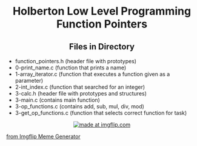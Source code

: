 <h1 align="center">Holberton Low Level Programming Function Pointers</h1>

<h2 align="center">Files in Directory</h2>

- function_pointers.h (header file with prototypes)
- 0-print_name.c (function that prints a name)
- 1-array_iterator.c (function that executes a function given as a parameter)
- 2-int_index.c (function that searched for an integer)
- 3-calc.h (header file with prototypes and structures)
- 3-main.c (contains main function)
- 3-op_functions.c (contains add, sub, mul, div, mod)
- 3-get_op_functions.c (function that selects correct function for task)

<p align="center"><a href="https://imgflip.com/i/83uu6r"><img src="https://i.imgflip.com/83uu6r.jpg" title="made at imgflip.com"/></a><div><a href="https://imgflip.com/memegenerator">from Imgflip Meme Generator</a></div></p>
